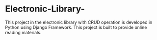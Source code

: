 # Electronic-Library-
This project in the electronic library with CRUD operation is developed in Python using Django Framework. This project is built to provide online reading materials. 
